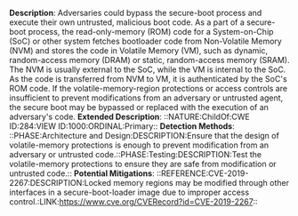 **Description**: Adversaries could bypass the secure-boot process and execute their own untrusted, malicious boot code. As a part of a secure-boot process, the read-only-memory (ROM) code for a System-on-Chip (SoC) or other system fetches bootloader code from Non-Volatile Memory (NVM) and stores the code in Volatile Memory (VM), such as dynamic, random-access memory (DRAM) or static, random-access memory (SRAM). The NVM is usually external to the SoC, while the VM is internal to the SoC. As the code is transferred from NVM to VM, it is authenticated by the SoC's ROM code. If the volatile-memory-region protections or access controls are insufficient to prevent modifications from an adversary or untrusted agent, the secure boot may be bypassed or replaced with the execution of an adversary's code.
**Extended Description**: ::NATURE:ChildOf:CWE ID:284:VIEW ID:1000:ORDINAL:Primary::
**Detection Methods**: ::PHASE:Architecture and Design:DESCRIPTION:Ensure that the design of volatile-memory protections is enough to prevent modification from an adversary or untrusted code.::PHASE:Testing:DESCRIPTION:Test the volatile-memory protections to ensure they are safe from modification or untrusted code.::
**Potential Mitigations**: ::REFERENCE:CVE-2019-2267:DESCRIPTION:Locked memory regions may be modified through other interfaces in a secure-boot-loader image due to improper access control.:LINK:https://www.cve.org/CVERecord?id=CVE-2019-2267::